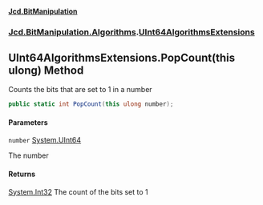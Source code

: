#### [Jcd.BitManipulation](index.md 'index')

### [Jcd.BitManipulation.Algorithms](Jcd.BitManipulation.Algorithms.md 'Jcd.BitManipulation.Algorithms').[UInt64AlgorithmsExtensions](Jcd.BitManipulation.Algorithms.UInt64AlgorithmsExtensions.md 'Jcd.BitManipulation.Algorithms.UInt64AlgorithmsExtensions')

## UInt64AlgorithmsExtensions.PopCount(this ulong) Method

Counts the bits that are set to 1 in a number

```csharp
public static int PopCount(this ulong number);
```

#### Parameters

<a name='Jcd.BitManipulation.Algorithms.UInt64AlgorithmsExtensions.PopCount(thisulong).number'></a>

`number` [System.UInt64](https://docs.microsoft.com/en-us/dotnet/api/System.UInt64 'System.UInt64')

The number

#### Returns

[System.Int32](https://docs.microsoft.com/en-us/dotnet/api/System.Int32 'System.Int32')
The count of the bits set to 1